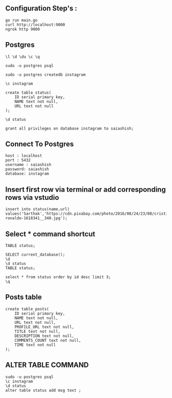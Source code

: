 ## Configuration Step's :

```
go run main.go
curl http://localhost:9000
ngrok http 9000
```

## Postgres

```
\l \d \du \c \q

sudo -u postgres psql

sudo -u postgres createdb instagram

\c instagram

create table status(
    ID serial primary key,
    NAME text not null,
    URL text not null
);

\d status

grant all privileges on database instagram to saiashish;
```

## Connect To Postgres

```
host : localhost
port : 5432
username : saiashish
password: saiashish
database: instagram
```

## Insert first row via terminal or add corresponding rows via vstudio

```
insert into status(name,url) values('Sarthak','https://cdn.pixabay.com/photo/2016/08/24/23/08/cristiano-ronaldo-1618341__340.jpg');
```

## Select * command shortcut

```
TABLE status;
```

```
SELECT current_database();
\d
\d status
TABLE status;
```

```
select * from status order by id desc limit 3;
\q
```

## Posts table

```
create table posts(
    ID serial primary key,
    NAME text not null,
    URL text not null,
    PROFILE_URL text not null,
    TITLE text not null,
    DESCRIPTION text not null,
    COMMENTS_COUNT text not null,
    TIME text not null
);

```

## ALTER TABLE COMMAND

```
sudo -u postgres psql
\c instagram
\d status
alter table status add msg text ;
```